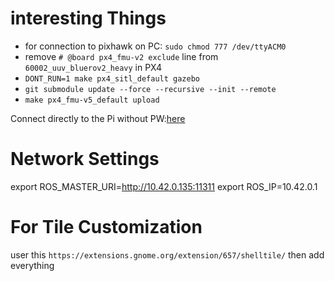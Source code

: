 # interesting Things

* for connection to pixhawk on PC: `sudo chmod 777 /dev/ttyACM0`
* remove `# @board px4_fmu-v2 exclude` line from `60002_uuv_bluerov2_heavy` in PX4
* `DONT_RUN=1 make px4_sitl_default gazebo`
* `git submodule update --force --recursive --init --remote`
* `make px4_fmu-v5_default upload`

Connect directly to the Pi without PW:[here](https://serverfault.com/questions/241588/how-to-automate-ssh-login-with-password)

# Network Settings

export ROS_MASTER_URI=http://10.42.0.135:11311
export ROS_IP=10.42.0.1

# For Tile Customization
user this `https://extensions.gnome.org/extension/657/shelltile/`
then add everything
